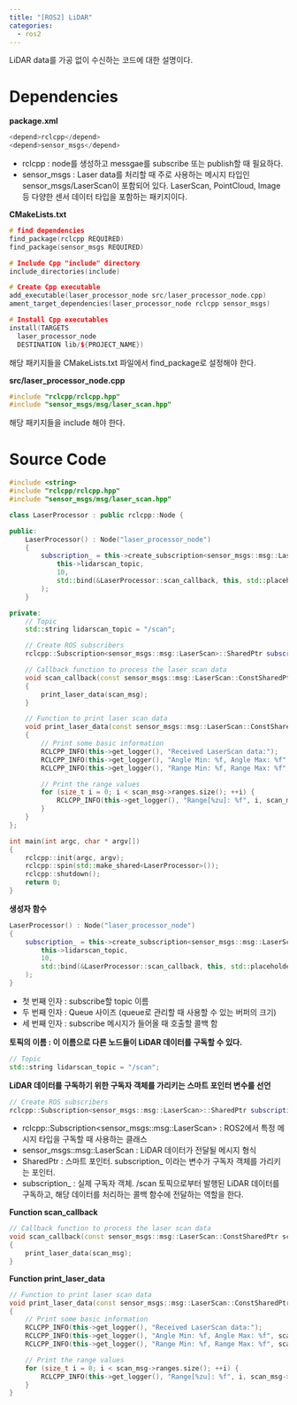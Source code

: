 ```yaml
---
title: "[ROS2] LiDAR"
categories: 
  - ros2
---
```

LiDAR data를 가공 없이 수신하는 코드에 대한 설명이다.

# Dependencies

**package.xml**

```cpp
<depend>rclcpp</depend>
<depend>sensor_msgs</depend>
```

- rclcpp : node를 생성하고 messgae를 subscribe 또는 publish할 때 필요하다.
- sensor_msgs : Laser data를 처리할 때 주로 사용하는 메시지 타입인 sensor_msgs/LaserScan이 포함되어 있다. LaserScan, PointCloud, Image 등 다양한 센서 데이터 타입을 포함하는 패키지이다.

**CMakeLists.txt**

```cpp
# find dependencies
find_package(rclcpp REQUIRED)
find_package(sensor_msgs REQUIRED)

# Include Cpp "include" directory
include_directories(include)

# Create Cpp executable
add_executable(laser_processor_node src/laser_processor_node.cpp)
ament_target_dependencies(laser_processor_node rclcpp sensor_msgs)

# Install Cpp executables
install(TARGETS
  laser_processor_node
  DESTINATION lib/${PROJECT_NAME})
```

해당 패키지들을 CMakeLists.txt 파일에서 find_package로 설정해야 한다.

**src/laser_processor_node.cpp**

```cpp
#include "rclcpp/rclcpp.hpp"
#include "sensor_msgs/msg/laser_scan.hpp"
```

해당 패키지들을 include 해야 한다.

# Source Code

```cpp
#include <string>
#include "rclcpp/rclcpp.hpp"
#include "sensor_msgs/msg/laser_scan.hpp"

class LaserProcessor : public rclcpp::Node {

public:
    LaserProcessor() : Node("laser_processor_node")
    {
        subscription_ = this->create_subscription<sensor_msgs::msg::LaserScan>(
            this->lidarscan_topic, 
            10, 
            std::bind(&LaserProcessor::scan_callback, this, std::placeholders::_1)
        );
    }

private:
    // Topic
    std::string lidarscan_topic = "/scan";

    // Create ROS subscribers
    rclcpp::Subscription<sensor_msgs::msg::LaserScan>::SharedPtr subscription_;

    // Callback function to process the laser scan data
    void scan_callback(const sensor_msgs::msg::LaserScan::ConstSharedPtr scan_msg)
    {
        print_laser_data(scan_msg);
    }

    // Function to print laser scan data
    void print_laser_data(const sensor_msgs::msg::LaserScan::ConstSharedPtr scan_msg)
    {
        // Print some basic information
        RCLCPP_INFO(this->get_logger(), "Received LaserScan data:");
        RCLCPP_INFO(this->get_logger(), "Angle Min: %f, Angle Max: %f", scan_msg->angle_min, scan_msg->angle_max);
        RCLCPP_INFO(this->get_logger(), "Range Min: %f, Range Max: %f", scan_msg->range_min, scan_msg->range_max);

        // Print the range values
        for (size_t i = 0; i < scan_msg->ranges.size(); ++i) {
            RCLCPP_INFO(this->get_logger(), "Range[%zu]: %f", i, scan_msg->ranges[i]);
        }
    }
};

int main(int argc, char * argv[])
{
    rclcpp::init(argc, argv);
    rclcpp::spin(std::make_shared<LaserProcessor>());
    rclcpp::shutdown();
    return 0;
}
```

**생성자 함수**

```cpp
LaserProcessor() : Node("laser_processor_node")
{
    subscription_ = this->create_subscription<sensor_msgs::msg::LaserScan>(
        this->lidarscan_topic, 
        10, 
        std::bind(&LaserProcessor::scan_callback, this, std::placeholders::_1)
    );
}
```

- 첫 번째 인자 : subscribe할 topic 이름
- 두 번째 인자 : Queue 사이즈 (queue로 관리할 때 사용할 수 있는 버퍼의 크기)
- 세 번째 인자 : subscribe 메시지가 들어올 때 호출할 콜백 함

**토픽의 이름 :  이 이름으로 다른 노드들이 LiDAR 데이터를 구독할 수 있다.**

```cpp
// Topic
std::string lidarscan_topic = "/scan";
```

**LiDAR 데이터를 구독하기 위한 구독자 객체를 가리키는 스마트 포인터 변수를 선언**

```cpp
// Create ROS subscribers
rclcpp::Subscription<sensor_msgs::msg::LaserScan>::SharedPtr subscription_;
```

- rclcpp::Subscription<sensor_msgs::msg::LaserScan> : ROS2에서 특정 메시지 타입을 구독할 때 사용하는 클래스 
- sensor_msgs::msg::LaserScan : LiDAR 데이터가 전달될 메시지 형식 
- SharedPtr : 스마트 포인터. subscription_ 이라는 변수가 구독자 객체를 가리키는 포인터.
- subscription_ : 실제 구독자 객체. /scan 토픽으로부터 발행된 LiDAR 데이터를 구독하고, 해당 데이터를 처리하는 콜백 함수에 전달하는 역할을 한다.

**Function scan_callback**

```cpp
// Callback function to process the laser scan data
void scan_callback(const sensor_msgs::msg::LaserScan::ConstSharedPtr scan_msg)
{
    print_laser_data(scan_msg);
}
```

**Function print_laser_data**

```cpp
// Function to print laser scan data
void print_laser_data(const sensor_msgs::msg::LaserScan::ConstSharedPtr scan_msg)
{
    // Print some basic information
    RCLCPP_INFO(this->get_logger(), "Received LaserScan data:");
    RCLCPP_INFO(this->get_logger(), "Angle Min: %f, Angle Max: %f", scan_msg->angle_min, scan_msg->angle_max);
    RCLCPP_INFO(this->get_logger(), "Range Min: %f, Range Max: %f", scan_msg->range_min, scan_msg->range_max);

    // Print the range values
    for (size_t i = 0; i < scan_msg->ranges.size(); ++i) {
        RCLCPP_INFO(this->get_logger(), "Range[%zu]: %f", i, scan_msg->ranges[i]);
    }
}
```
